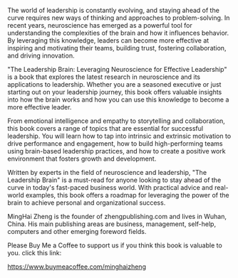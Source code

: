 

The world of leadership is constantly evolving, and staying ahead of the curve requires new ways of thinking and approaches to problem-solving. In recent years, neuroscience has emerged as a powerful tool for understanding the complexities of the brain and how it influences behavior. By leveraging this knowledge, leaders can become more effective at inspiring and motivating their teams, building trust, fostering collaboration, and driving innovation.

"The Leadership Brain: Leveraging Neuroscience for Effective Leadership" is a book that explores the latest research in neuroscience and its applications to leadership. Whether you are a seasoned executive or just starting out on your leadership journey, this book offers valuable insights into how the brain works and how you can use this knowledge to become a more effective leader.

From emotional intelligence and empathy to storytelling and collaboration, this book covers a range of topics that are essential for successful leadership. You will learn how to tap into intrinsic and extrinsic motivation to drive performance and engagement, how to build high-performing teams using brain-based leadership practices, and how to create a positive work environment that fosters growth and development.

Written by experts in the field of neuroscience and leadership, "The Leadership Brain" is a must-read for anyone looking to stay ahead of the curve in today's fast-paced business world. With practical advice and real-world examples, this book offers a roadmap for leveraging the power of the brain to achieve personal and organizational success.

MingHai Zheng is the founder of zhengpublishing.com and lives in Wuhan, China. His main publishing areas are business, management, self-help, computers and other emerging foreword fields.

Please Buy Me a Coffee to support us if you think this book is valuable to you. click this link:

https://www.buymeacoffee.com/minghaizheng
